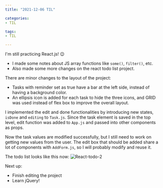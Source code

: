 ```yaml
---
title: "2021-12-06 TIL"

categories: 
- TIL

tags:
- TIL

---
```


I'm still practicing React.js! 😉

- I made some notes about JS array functions like `some()`, `filter()`, etc.
- Also made some more changes on the react todo list project.

There are minor changes to the layout of the project:
- Tasks with reminder set as true have a bar at the left side, instead of having a background color.
- An ellipsis icon is added for each task to hide the three icons, and GRID was used instead of flex box to improve the overall layout.

I implemented the edit and done functionalities by introducing new states, `isDone` and `editing` to `Task.js`. Since the task element is saved in the top level, edit function was added to `App.js` and passed into other components as props.

Now the task values are modified successfully, but I still need to work on getting new values from the user. The edit box that should be added share a lot of components with `AddForm.js`, so I will probably modify and reuse it.

The todo list looks like this now:
![React-todo-2](https://user-images.githubusercontent.com/54295374/144873158-3e4f4a10-b63f-4593-829a-78eb8551a964.gif)

Next up:
- Finish editing the project
- Learn jQuery!